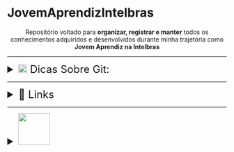 # JovemAprendizIntelbras

<div id='top' align='center'>
	<p>Repositório voltado para <b>organizar, registrar e manter</b> todos os conhecimentos adquiridos e desenvolvidos durante minha trajetória como <b>Jovem Aprendiz na Intelbras</b></p>
</div>

---

<div id='git'>
	<details>
		<summary style=
		'font-size:x-large'>
		<img src='https://git-scm.com/images/logos/downloads/Git-Icon-1788C.svg' width=20px> Dicas Sobre Git:</summary>
		<div>
			<h3>📥 Importando um repositório</h3>
			<hr>
			<ol>
				<i>
				<li><b>git clone</b><br><pre>cria um clone do projeto (repositório) em nossa máquina local</pre>
				<li><b>git add '{arquivos}'</b><br><pre>realiza a inclusão ou modificação dos arquivos no diretório local, preparando ele para ser entregue ao servidor remoto</pre>
				<li><b>git commit -m '{mensagem}'</b> <pre> confirma e salva as alterações para preparar para o envio</pre>
				<li><b>git push</b><br><pre>envia ao repositório remoto Git (sobe as alterações ao repositorio no GitHub)</pre>
				</i>
			</ol>
			<br>
			<h3>❗ Alguns comandos adicionais, mas importantes</h3>
			<hr>
			<p>
				<i>
				▪ <b>git add .</b><pre>seleciona todos os arquivos locais </pre>
				▪ <b>git push origin '{branch}'</b><pre>especifica a branch na qual receberá o push</pre>
				▪ <b>git remote add origin '{link repositorio}'</b><pre>é usado para adicionar um repositório remoto como uma referência em seu repositório local. Ele define a conexão entre o seu repositório local e o repositório remoto, permitindo que você envie e receba alterações entre os dois</pre>
				▪ <b>git branch</b><pre>realizar operações com branches (criar, listar, renomear ou excluir) link: https://blog.betrybe.com/git/git-branch/#1</pre>
				▪ <b>git checkout</b><pre>alterar a branch ou restaurar arquivos (da pra usar o 'git checkout -b {nome branch}' para criar e já entrar nessa nova branch (ramificação) criada). 
link: https://blog.betrybe.com/git/git-checkout/#1</pre>
				▪ <b>git status</b><pre>dá todas as informações necessárias sobre a branch atual</pre>
				▪ <b>git reset</b><pre>desfaz alterações (commits)</pre>
				▪ <b>git rm</b><pre>remove arquivos</pre>
				▪ <b>git mv</b><pre>move arquivos</pre>
				▪ <b>git pull</b>
				<pre>
- Busca e baixa o último conteudo salvo e atualizado do repositorio remoto
- É usado para trazer as atualizações mais recentes de um repositório remoto para o seu repositório local. 
- O git pull é usado quando você já tem um repositório local e deseja sincronizá-lo com o repositório remoto, obtendo as últimas alterações.</pre>
				</i>
			</p>
			<hr>
			<h4>📘 Exemplo:</h4>
			<pre>
- create a new repository on the command line
🔸 git init
🔸 git add README.md
🔸 git commit -m "first commit"
🔸 git branch -M main
🔸 git remote add origin https://github.com/LucasSGonza/testezin.git
🔸 git push -u origin main
<hr>
- push an existing repository from the command line
🔸 git remote add origin https://github.com/LucasSGonza/testezin.git
🔸 git branch -M main
🔸 git push -u origin main</pre>
		</div>
	</details>
</div>

---

<div id='links'>
	<details>
		<summary style='font-size:x-large'>🔗 Links</summary>
		<h4>🌎Links Gerais</h4>
		<pre>
➡ <a href='https://gitfichas.com/'>https://gitfichas.com/</a><br>
➡ <a href='https://comandosgit.github.io/'>https://comandosgit.github.io/</a><br>
➡ <a href='https://www.freecodecamp.org/portuguese/news/10-comandos-do-git-que-todo-desenvolvedor-deveria-conhecer/'>https://www.freecodecamp.org/portuguese/news/10-comandos-do-git-que-todo-desenvolvedor-deveria-conhecer/</a><br>
➡ <a href='https://medium.com/@rafaelpiresvb/programação-reativa-com-reactivex-no-swift-e-kotlin-71e8a78fe07f'>https://medium.com/@rafaelpiresvb/programação-reativa-com-reactivex-no-swift-e-kotlin-71e8a78fe07f</a><br>
➡ <a href='https://replit.com/@LucasSGonza'>https://replit.com/@LucasSGonza</a><br>
➡ <a href='https://updatedcode.wordpress.com/2016/06/13/3-swift-colecoes-e-tuplas/'>https://updatedcode.wordpress.com/2016/06/13/3-swift-colecoes-e-tuplas/</a><br>
➡ <a href='https://www.hackingwithswift.com/example-code/system/how-do-you-read-from-the-command-line'>https://www.hackingwithswift.com/example-code/system/how-do-you-read-from-the-command-line</a><br>
➡ <a href='https://www.youtube.com/playlist?list=PLJ0AcghBBWShgIH122uw7H9T9-NIaFpP-'>https://www.youtube.com/playlist?list=PLJ0AcghBBWShgIH122uw7H9T9-NIaFpP-</a><br>
➡ <a href='https://www.youtube.com/watch?v=EFYdfF9r6cM'>https://www.youtube.com/watch?v=EFYdfF9r6cM</a><br>
➡ <a href='https://www.codecademy.com/learn/learn-swift/modules/learn-swift-hello-world/cheatsheet'>https://www.codecademy.com/learn/learn-swift/modules/learn-swift-hello-world/cheatsheet</a><br>
➡ <a href='https://www.codingame.com/playgrounds/66493/swift---variaveis-tipos-tuplas-enumeracoes-e-operadores'>https://www.codingame.com/playgrounds/66493/swift---variaveis-tipos-tuplas-enumeracoes-e-operadores</a><br>
➡ <a href='https://macmagazine.com.br/sobre/quaddro-macmagazine/'>https://macmagazine.com.br/sobre/quaddro-macmagazine/</a><br>
➡ <a href='https://tiagoaguiar.co/xcode-shortcuts-teclas-de-atalho#:~:text=cmd%20%2B%20%5B%20%3A%3A%20unindent&text=Um%20bom%20desenvolvedor%20de%20software,atalho%20dentro%20do%20seu%20Xcode'>https://tiagoaguiar.co/xcode-shortcuts-teclas-de-atalho#:~:text=cmd%20%2B%20%5B%20%3A%3A%20unindent&text=Um%20bom%20desenvolvedor%20de%20software,atalho%20dentro%20do%20seu%20Xcode</a><br>
➡ <a href='https://www.tutorialspoint.com/swift-program-to-get-input-from-the-user#'>https://www.tutorialspoint.com/swift-program-to-get-input-from-the-user#</a><br>
➡ <a href='https://www.codecademy.com/learn/learn-swift/modules/learn-swift-hello-world/cheatsheet'>https://www.codecademy.com/learn/learn-swift/modules/learn-swift-hello-world/cheatsheet</a>
  		</pre>
		<h4>📱 Desenvolvimento Mobile<h4>
		<pre>
➡ <a href='https://www.alura.com.br/artigos/ios-swift-diferencas-construcao-layouts-storyboard-xib-view-code?gclid=CjwKCAjwp6CkBhB_EiwAlQVyxTN_Ww64Fd-mqoph6pqmOBo-G1BNj3CfPyQqXxegOwGjbAr8yUsJPBoCj5kQAvD_BwE'>https://www.alura.com.br/artigos/ios-swift-diferencas-construcao-layouts-storyboard-xib-view-code?gclid=CjwKCAjwp6CkBhB_EiwAlQVyxTN_Ww64Fd-mqoph6pqmOBo-G1BNj3CfPyQqXxegOwGjbAr8yUsJPBoCj5kQAvD_BwE</a><br>
➡ <a href='https://medium.com/good-morning-swift/ios-view-controller-life-cycle-2a0f02e74ff5'>https://medium.com/good-morning-swift/ios-view-controller-life-cycle-2a0f02e74ff5</a><br>
➡ <a href='https://caiocnoronha.medium.com/como-passar-entre-p%C3%A1ginas-no-xcode-f7613820d912'>https://caiocnoronha.medium.com/como-passar-entre-p%C3%A1ginas-no-xcode-f7613820d912</a><br>
➡ <a href='https://www.youtube.com/watch?v=XzyF36Wun3U'>https://www.youtube.com/watch?v=XzyF36Wun3U</a><br>
➡ <a href='https://www.youtube.com/watch?v=DxCydBmOqXU'>https://www.youtube.com/watch?v=DxCydBmOqXU</a><br>
➡ <a href='https://www.youtube.com/watch?v=09TeUXjzpKs'>https://www.youtube.com/watch?v=09TeUXjzpKs</a><br></pre>
	</details>
</div>

---

<div id='swift'>
	<details>
		<summary style='font-size:x-large'>
		<img src='https://img.shields.io/badge/Swift-FA7343?style=flat&logo=swift&logoColor=white' width='73px'></summary><br>
		<div id="caracteristicaslinguagem">
			<details>
			<summary style='font-size:medium'>📚 Características da Linguagem</summary>
			<pre>
🔸 Tipagem --> tipo da variável é definido baseado no 1º valor que ela receber. Uma vez definido o tipo, este não poderá ser modificado<br>
🔸 ' ; ' é opcional<br>
🔸 "Xcode" --> IDE oficial desenvolvida pela apple para desenvolvimento de SWIFT<br>
🔸 Uso do ' _ '<pre>
usar ‘ _ ‘ (underline) significa que o valor não é necessário ser citado. Exemplo: <br>
* for _ in 0…2 { print(‘Ola Mundo’) } —> irá simplesmente realizar o código do loop 3x
* func calcMedia (_ nota1: Double, _ nota2: Double ) { //codigo } <br>
--> nesse caso, por padrao as funções em swift utilizam de ‘label’ (tag identificador) para cada parâmetro, ou seja, utlizando o ‘ _ ‘,vc 
retira a necessidade de, quando for chamar a função, 
ter que colocar as labels, no caso os nomes utilizados, no exemplo citado sendo nota1, nota2
</pre>
🔸 Programando com 'Opcionais': deve-se tomar cuidado ❗<pre>
‘ ?? ‘ —> utiliza-se quando a variável é do tipo opcional, dessa forma, após as ??, coloca-se um valor padrão para a mesma.<br>
This operator is generally used to provide a default value when an expression or variable produces an optional result. for ex:<br>
<i>let i: Int? = 5
let j: Int? = nil
let value1 = i ?? 9 //value1 will be 5 non-optional
let value2 = j ?? 9 //value2 will be 9 non-optional</i><br>
You can chain multiple of these operators as such:
<i>let value3 = j ?? i ?? 9 //value3 will be 5 non-optional</i></pre>
🔸 Concatenação<pre>
print (“Média: “, media) --> usar + da erro. O “+” iria concatenar apenas se tudo fosse String.<br>
Dica: utilizamos “\(valor)” para inserirmos o valor de uma variável ou constante dentro de uma string (Interpolação).
</pre></pre>
			</details>
			<hr>
			<details id='adentrandologica'>
				<summary style='font-size:medium'>♟ Adentrando na Lógica</summary>
				<h4>🎲 Tipos de dados</h4>
				<pre>
🔸 Int		🔸 Double			🔸 Float
🔸 String	🔸 Character (char)		🔸 Bool (boolean)
🔹 Array	🔹 Dictionary			🔹 Set
🔹 Enum		🔹 Tuple			❔ Optional
💥 Class	💥 Struct			💥 Protocol
💫 Any
...</pre>
				<h4>💾 Tipos de declaração geral</h4>
				<pre>
* let num; —> num = 1
* let num = 1;
* let num: Int = 1; </pre>
				<h4>💱 Conversão de dados <i>(type casting)</i></h4>
				<pre>
Como foi citado anteriormente nas <a href=#caracteristicaslinguagem>'Características da linguagem'</a>, uma vez declarado o tipo da variável, não é mais possível trocar seu tipo. 
Contudo, ainda pode ser feita uma 'adaptação':<br>
Sintaxe 1: tipoDado(variável);
Ex:
Let x = 10;
Let name = String(x)
print(name) —> “10”</pre>
🔸 Existe ainda alguns operadores muito utilizados quando o assunto é tipagem:
<pre>🔹 2 operadores => IS , AS (relativamente intuitivos)<br>
🍺 IS --> funciona como um if, no caso como se fosse uma afirmação, que retornará um booleano. Ex:<pre>
nota is Double //true
nome is Int //false</pre>
🍷 AS --> funciona como uma atribuição (como em SQL), no caso indicando um tipo para a variável/objeto caso este não esteja explícito. É utilizado juntamente dos operadores '!' e '?', 
assim como nas opcionais. Ex:<pre>
//forçar o desempacotamento (usado quando se tem certeza do tipo da variável)
nome as! String<br>
//tentará mudar o tipo para String, mas retornará nil caso não consiga
email as? String</pre>
</pre>
				<h4>🎮 Operadores Lógicos</h4>
				<pre>No geral, igual as outras linguagens (<,>,//, ==, !=, !, +=, -=, …, &&, ||)
link:
<a href='https://docs.swift.org/swift-book/documentation/the-swift-programming-language/basicoperators/'>https://docs.swift.org/swift-book/documentation/the-swift-programming-language/basicoperators/</a>
</pre>
				<h4>❓ Operadores Condicionais</h4>
				<pre>
If, if/else, else if, switch --> igual as outras linguagens
Operador ternário: sintaxe --> expressão ? valor-seTrue : valor-seFalse;
				</pre>
				<h4>🗣 Comentários</h4>
				<pre>Igual Java --> // ou /* */</pre>
				<h4>😀 Tuplas</h4>
				<pre>
🔸 Sintaxe padrão => let numbers = (1,2,3)
🔸 Funciona semelhante como uma matriz em Java (uma ‘variável’ ou um espaço de memória que agrupa vários valores, podendo ser de tipos distintos ou não)
🔸 Sintaxe de criação com a mesma lógica das variáveis (pode definir o tipo explicitamente ou não)
🔸 Caso for definir o tipo, precisa ser para cada item da tupla (oq talvez não seja tão produtivo), visto que cada item é “único” (a tupla serve simplesmente para armazenar)
🔸 Pode ser inicializado vazia
🔸 Por padrão, cada item da tupla pode ser acessado pelo seu índice, mas é possível atribuir ‘nomes’ para cada item (somente se o tipo não estiver declarado)=> let coords = (lat: 22.1, lng: 27.6)
				</pre>
				<h4>🤠 Array</h4>
				<pre>
🔸 Sintaxe padrão => let numbers = [1,2,3]
🔸 Possuí a sintaxe de criação de uma matriz em Java (utilizando colchetes) e compartilha da característica de conter apenas valores de um MESMO TIPO. Nesse sentido, 
caso queira definir o tipo de dado da Array durante a criação dela, basta definir somente uma vez, diferentemente da Tupla, que caso for definir o tipo, precisa ser para cada valor contido nela.
🔸 Pode ser inicializado vazia
🔸 Alguns métodos usuais (alguns funcionam para tuplas tbm):
➡ append() -> adiciona na Array
➡ removeAll() -> auto-explicativo
➡ isEmpty -> auto-explicative
➡ count -> verifica tamanho da lista (igual o lenght ou size)
➡ contais() -> verifica na Array se existe o elemento indicado no parâmetro
➡ first -> access o primeiro elemento da Array
➡ insert(‘item’, at: ‘índice’) -> insere um elemento no índice indicado
➡ remove(at: ‘indice’) -> remove o item da Array no índice indicado
➡ removeLast() -> auto-explicativo mas remove o ultimo item da Array
➡ swapAt(0,1) -> meio auto-explicativo mas ele troca os elementos de posição (vc indica quais serão trocados)
				</pre>
				<h4>📒 Dictionary</h4>
				<label>Link:
				<a href='https://www.codecademy.com/learn/learn-swift/modules/learn-swift-dictionaries/cheatsheet'>https://www.codecademy.com/learn/learn-swift/modules/learn-swift-dictionaries/cheatsheet</a>
				<pre>
🔸 Funciona muito semelhante a uma Array, mas utiliza do conceito de chave-valor (key-value), semelhante a um JSON
🔸 É necessário definir na criação o tipo da chave e do valor
🔸 Possuí métodos da mesma forma que Array, possuindo alguns métodos até idênticos, mas no geral os métodos realmente “são os mesmos” que na Array, mas atualizados para a sintaxe do dictionary.
🔸 Os retornos dos valores sempre são como Opcionais
🔸 Usos gerais:<pre>
◽ Sintaxe de criação:
var products: [tipoChave : tipoValor] = [ : ] —> iniciando vazia<br>
◽ CRUD valores (sempre atento ao tipo da chave e do valor):<br>
🟣CREATE ja na criação do dicionario  —>
var products: [Int : String] = [1 : “Fone de ouvido”]<br>
🟣CREATE/UPDATE normal —>
products[1] = “Fone de ouvido”<br>
🟣MÉTODO CREATE/UPDATE —> 
dictionary.updateValue(valor, forKey: chave) —> add or update a key-value<br>
🔵DELETE meio estranho —> 
products[0] = nil —> nil significa a ausência de valor<br>
🔵 MÉTODO DELETE mais legal —> 
removeValue(forKey: 0) = a partir da chave informada, remove o item<br>
🟡 READ de chave —>
for key in products.key { print(key) }<br>
🟡 READ de valor —>
for val in products.values { print(val) }<br>
🟡 READ key-value —>
for (key, value) in products { print (“chave: \(key), valor: \(valor)” }</pre>
</pre>
			<h4>🙂 Sets</h4>
			<pre>
🔸 Semelhante a um Array, mas não permite itens repetidos
🔸 Igualmente a Array, permite apenas 1 tipo (coleção de dados únicos de mesmo tipo)
🔸 Sintaxe padrao —> var newSet: Set<tipo> = [ ]
🔸 Sua utilização me parece mais específica do que em relação aos demais tipos de dados, além de talvez necessitar de um maior contexto para utilizá-la. Ex:
<pre>
//simulando a Mega-sena<br>
var numbers = 6
var result: Set<Int> = [ ]<br>
while (numbers > 0) {
	//método que gera numeros aleatorios a partir do range definido
	let generated = Int.random (in: 1…60)<br>
	//só irá inserir no Set se o número gerado não for repetido
	let res = result.insert(generated)<br>
	if (res.inserted) {
		numbers--
	}
}</pre></pre>
			<h4>🧶 Laços de Repetição</h4>
			<pre>
🔹While:<pre>
➡ sintaxe padrão, igual em Java e JS (verifica a condição, dps executa o bloco de código)
➡ Repeat/while => igual o do/while (execute o bloco de código, dps verifica a condição)
➡ Sequências (ranges) => controlam o for<br>
ex:
let range = 0…5 // inclusive (incluí tudo)
let r = 0..<5 // exclusive (não incluí o limite)</pre>
🔹 for-in:
<pre>
➡ Sintaxe 1:
◽ for i in x...y { }
◽ i --> variável padrão, é imutável (let)
◽ O for em swift utiliza bem da questão dos parâmetros genéricos, ent a variável 'i'é somente uma opção para tal.<br>
◽ é possível utilizar da cláusula ‘where’ para colocar uma condição no loop. ex:
<pre>
	for i in 1...10 where i % 2 == 0 { print(i) }
</pre>
◽ No geral, o loop for é mais fácil de interpretar traduzindo-o. ex:
<pre>
	let sequencia = 1…5
	for num in sequencia {
		print(num) //exibira todos os itens de ‘sequencia’	
	}
</pre>
-----
➡ Sintaxe 2 (mais padrão):
<pre>
	for item in items {	// Do this	}
</pre>
◽ Nessa sintaxe, deixa mais claro a possibilidade de utilizar do for para iterar uma Array, da mesma forma que um forEach(). A vantagem do for, seria da possibilidade de 
iterar por uma Array de Array’s, ou seja, cada item da Array a ser iterada é uma outra Array
</pre>
Links:
<a href='https://www.programiz.com/swift-programming/for-in-loop'>https://www.programiz.com/swift-programming/for-in-loop</a>
<a href='https://www.appypie.com/loops-swift-how-to'>https://www.appypie.com/loops-swift-how-to</a>
<a href='https://www.hackingwithswift.com/sixty/4/1/for-loops'>https://www.hackingwithswift.com/sixty/4/1/for-loops</a>
</pre>
				<h4>⏸ 'Break' e 'Continue' ▶</h4>
				<pre>
🔸 Break —> utilizado para literalmente quebrar/parar algo, geralmente uma iteração em um loop ou no caso de utilizar de switch/case, por exemplo. Quando utilizado em loops, 
muito comum ser utilizado dentro de if’s (verificações), para não ser necessário validar tudo de algo (array por ex) quando já satisfez oq era procurado<br>
🔹 Continue —> pula uma iteração e passa para a próxima instrução ou bloco de código.
</pre>
				<h4>👔 Functions</h4>
				<pre>
🔸 Muito semelhante às sintaxe dos métodos em Java e das functions em JavaScript, só muda o prefixo: func nomeFuncao () { }<br>
🔸 Da mesma forma que em Java, os parâmetros precisam de nome + tipo<br>
🔸 Se for utilizar do ‘return’ é necessário definir o tipo do retorno, mesma lógica que em Java, mas o tipo do retorno é definido após os parâmetros, da seguinte forma:
<pre>
func calcMedia (nota1: Double, nota2: Double) -> Double { }
</pre>
🔸 Por padrão, caso for omitido, o return é vazio<br>
🔸 Nos parâmetros, os nomes das ‘variaveis de parâmetro’ funcionam como labels, ou seja, caso não for utilizado um ‘ _ ‘ antes do nome da variavel, na hora de chamar o 
método e passar os argumentos, seria necessário citar os labels. EX:
<pre>
calcMedia(nota1: 7, nota2: 10)
</pre>
</pre>
				<h4>📜 Closure</h4>
				<a href='https://www.programiz.com/swift-programming/closures'>https://www.programiz.com/swift-programming/closures</a>
				<pre>
🔸 Funciona quase como uma Arroy function em JavaScript, no sentido de que a Closure é uma função resumida. EX:
<pre>
📜 closure:
{ (a: Int, b: Int) -> Int in
   a + b								
}								
</pre>
<pre>
👔 function
func somar (a: Int, b: Int) -> Int {
  	return a + b
}
</pre>
🔸 Características:
- pode ou não receber parâmetros
- não é necessário uma palavra chave para declarar uma closure (como existe nas functions)
- a declaração consiste nas { }
- Sintaxe padrao: { (parametro) -> tipoRetorno in //codigo } 
- o ‘in’ funciona como uma “—>” em JS
- o ’—>’ serve para separar os parâmetros do tipo de retorno 
- Pode ser passada como parâmetro de outras funções (callback function), como em um map por exemplo</pre>
				<h4>❓ Opcionais</h4><pre>
🔸 Uma condição dada aos tipos de varíaveis na qual permite a ausência de valor (nil)
🔸 Resumidademente, permite valores nulos (tipo nulo [nil]) a variáveis , com tipos declarados (String, Int, Double, ...), visto que normalmente isso 
não seria permitido (ex: atribuir nil a uma variável que espera um valor Int)<br>
🔸 sintaxe -->  <i><b>var variavel: tipoVariavel? , ex: let nota: Int?</b></i><br>
🔸 Como esse tipo de variável permite valores nulos, é necessário fazer algo para que, caso tente acessar um valor nulo, o programa nao dê problema. Para isso, existem 2 respostas padrão:
<pre>
🔹 Definir um valor padrão, caso ainda esteja como nil.Ex:
<pre>var numbers = total ?? 60</pre>Funciona como um if: caso tenha valor, seguirá utilizando o valor normalmente. Caso ainda esteja nil, utiliza o valor padrão<br>
🔹 Forçar um unwrapp na variável
<pre>
▪ usado quando temos certeza de que a variável, mesmo que opcional, terá um valor informado (e não será nil) durante a compilação
▪ utiliza ! ao fim da variável
</pre></pre>
🔸 <b>CUIDADO</b> => caso seja passado um nil e seja usado '!' para forçar, o programa dará fatal error. Para não acontecer este problema, existem maneiras de verificar 
se realmente é possível forçar um desembrulo da variável:<br>
<b>🌝 if let</b> 
🔹 faz uma verificação if para ver se a variável possuí valor.
🔹 sintaxe --> <pre>
if let product = dict[id] { return product } else { return "nenhum produto encontrado" }</pre>
<b>🌚 guard let</b> 
🔹 muito semelhante ao 'if let' mas realiza as operações em ordem trocada: primeiro verifica o erro, para ent seguir com o sucesso (true)<br>
🔹 sintaxe --><pre> 
guard let product = dict[id] else { return "nenhum produto encontrado" } return product</pre>
🔹 QUANDO USAR --> semelhante ao NOT NULL em SQL, ou seja, geralmente utilizado após verificar se é necessário ou não existir um valor. In fact, esse é um dos motivos 
para existir esse tipo, visto que serve para tratar, por exemplo, valores nulos vindo de um BD, visto que no BD podem existir campos que permitem serem nulos, fazendo 
com que em nosso sistema realizassemos a mesma lógica, definindo algumas variáveis como <i>opcionais</i>.<br>
É possível definir mais condições ao utilizar o if let e guard let, utilizando ' , ' EX:<pre>
	if let user = loadUsername(), let password = decryptPassword() {
    	authenticate(user, password)
	}</pre></pre>
				<h4>📖 Enum</h4>
				<label>Link:
				<a href='https://www.youtube.com/watch?v=pgHzqTXwkLI&t=6s'>https://www.youtube.com/watch?v=pgHzqTXwkLI&t=6s</a>
				<pre>
🔸 Basicamente é uma lista de itens. Contudo, cada item é um 'case' (o mesmo utilizado em swift), logo, podem ser atribuídos códigos para cada case 
utilizando um switch (fora da estrutura do enum)<br>
🔸 O tipo do enum não precisa necessariamente ser especificado, além dele poder armazenar valores de qualquer tipo e os tipos destes valores poderem ser diferentes 
para cada membro do enum (logo, deve-se avaliar se vale a pena limitar o tipo do enum ou de seus case's)<br>
🔹 Life hack: se definir a enum para Int e nos cases não definirmos uma sequencia, os valores serão auto-incrementais. Ex:<pre>
enum Dia: Int { case Domingo = 1, Segunda, Terça, .... } Dia.Segunda.rawValue //2</pre>
🔸 <i>Raw Value</i> => 'método' para pegar o valor do case
🔸 Ao inves do rawValue, pode ser mais adequado utilizar um switch self
🔸 Motivos para utilizar;
◽ Reduzir linhas de códigos ao simplesmente pegar o case e seu rawValue
◽ Definir nomes para variáveis que serão utilizadas várias vezes (agilizando seus acessos), e que possuem valores padrões<br>
🔸 É do tipo 'Reference Type', assim como as 'Class'</pre>
				<h4>🏡Struct</h4>
				<pre>
🔸 Muito semelhante ao conceito de classes de Java e JS, mas é mais simples, visto que o Struct não permite herança, além de existir um 'class' em Swift, ent deve-se tomar 
cuidado para não misturar os conceitos<br>
🔸 Outra diferença para as classes, é que o Struct trabalha com o tipo VALOR. Nesse sentido, é possível criar apenas uma instância de objeto e dps criar novas variáveis e 
atribuir o VALOR sendo o primeiro objeto instanciado.<br>
🔸 Em resumo, os objetos do tipo Struct, não são necessariamente únicos, pois podem ser feitas CÓPIAS de um único objeto criado<br>
🔸 Logo, é do tipo 'Value Type', assim como Arrays, Dictionarys, Tuplas<br>
🔹 sintaxe<pre>let player1 = Player()</pre></pre>
				<h4>👑 Class</h4>
				<pre>
🔸 De forma geral, são os mesmos conceitos, técnicas e lógicas de classes das vistas em Java.<br>
🔸 Trabalham com REFERÊNCIA, ou seja, cada instância será um local da memória diferente, portanto deve-se atentar ao modo de como será instanciado um objeto 
(visto que pode ser feita REFERÊNCIA ao mesmo local de memória). De modo geral, o processo é o seguinte: <pre>
	1. instânciar um objeto (ex: let jogador1 = Jogador())
	2. caso eu queira instanciar um novo objeto da class Jogador, eu devo instanciar novamente um novo objeto, e não tentar fazer o seguinte:<br>
	let jogador2 = jogador1</pre>Nesse caso, tanto jogador1 quanto jogador2 estao fazendo REFERÊNCIA ao mesmo espaço de memória e, portanto, ao mesmo objeto. 
Logo, qualquer alteração das propriedades desse objeto serão observadas em ambas as variáveis<br>
🔹 sintaxe --> var pessoa : Pessoa = Pessoa()
				</pre>
				<h4>😲Semelhanças e Diferenças entre 'Class' e 'Struct'</h4>
				<label>Link:
				<a href='https://www.youtube.com/watch?v=tKSNjg9Cb_g&list=PLZPWdr0WUuJ93mjCDaxLM8ZOi_5BwG7iC&index=6'>https://www.youtube.com/watch?v=tKSNjg9Cb_g&list=PLZPWdr0WUuJ93mjCDaxLM8ZOi_5BwG7iC&index=6</a>
				<pre>
🔸 Tanto em Struct quanto em Class, deve-se atentar a alguns casos:<pre>
🔹 Caso nao definir um valor inicial para um atributo, deve ser criado um metodo inicializador (construtor)<br>
🔹 Nao pode criar um metodo construtor vazio -> visto que esse conceito acontece quando definimos valores iniciais aos atributos, permitindo que instanciemos um 
objeto sem ter que definir seus atributos logo de cara<br>
🔹 Se nao quiser criar um metodo construtor, deve-se definir um valor inicial para cada atributo (geralmente é tipo "", 0, ...)</pre>
🔸 Método Inicializador (mesmo conceito do método construtor de Java)<pre>
init (parameters) {
	statements	
}</pre></pre>
				<h4>🔐 Encapsulamento</h4>
				<pre>
🔸 Mesmo conceito de Java, ent serve pra definir os tipos de acesso às classes, propriedades e métodos<br>
Tipos:
🔸 <b>public</b> – Permite acesso a qualquer outro elemento.
🔸 <b>internal</b> – Permite acesso apenas dentro da própria classe e nas classes herdeiras.
🔸 <b>private</b> – Permite acesso apenas dentro da classe na qual foi declarada.<br>
OBS:
🔸 por padrão, o nível de encapsulamento é <i><b>'internal'</b></i>.
🔸 o encapsulamento do Swift funciona apenas se a classe e sua instância estiverem em arquivos separados.</pre>
				<h4>🧐'willSet' e 'didSet'</h4>
				<label>Link:
				<a href='https://www.codingem.com/didset-and-willset-in-swift/'>https://www.codingem.com/didset-and-willset-in-swift/</a>
				<pre>
🔸 Os observadores 'didSet' e 'willSet' provêm uma maneira de responder corretamente quando uma propriedade tem seu valor definido/alterado. 
🔸 O observador willSet é chamado antes de o valor ser atribuído a uma propriedade
🔸 O observador didSet é chamado depois de uma propriedade ter recebido um valor.
<pre>
🔹 willSet runs a piece of code right before a property changes.
🔹 didSet runs a piece of code right after the property has changed.<br>
var name: String = "Alice" {
    willSet { print("Name will from \(name) to \(newValue)") }
    didSet { print("Name changed from \(oldValue) to \(name)")}
}
name = "Jack"
-------------------------
Output:<br>
Name will from Alice to Jack
Name changed from Alice to Jack</pre><pre>Property observers also take parameters that refer to the old and the new values.<br>
By default, these parameters are called oldValue and newValue.
🔹 The willSet block always stores the incoming value as newValue.
🔹 The didSet block always stores the previous value as oldValue.<br>
To access these parameters, you do not need to declare them anywhere. They are automatically in your use.</pre></pre>
				<h4>🌳 Herança</h4>
				<pre>
🔸 Mesmo princípio das outras linguagens, portanto permite o compartilhamento (herança/herdar) os métodos e atributos entre classes<br>
🔸 sintaxe <pre>classeFilha : classePai</pre>
🔸 É como se vc estivesse atribuindo a uma classeFilha ser do tipo da classePai<br>
❗ <i>IMPORTANTE:</i> A subclasse pode ter suas próprias propriedades e métodos, e estes não podem ser acessados pela superclasse, já que o fluxo da herança 
é sempre da superclasse para a subclasse</pre>
				<h4>🧬Polimorsfismo</h4>
<pre>
🔸 Novamente, funciona a partir do mesmo princípio das outras linguagens, então é a propriedade que permite a subClasse (classeFilha) sobrescrever métodos 
e propriedades de uma superClasse (classePai)<br>
🔸 Tanto em Swift quanto em Java utiliza-se da mesma palavra reservada: <i><b>override</b></i><br>
🔸 Novamente igual em Java, em Swift existe a palavra reservada <i><b>final</b></i> para definir como "final"/irretocável um atributo ou método
				</pre>
				<h4>🔖Protocol</h4>
				<label>Link:
				<a href='https://www.programiz.com/swift-programming/protocols#:~:text=In%20Swift%2C%20a%20protocol%20defines,(or%20any%20other%20types)'>https://www.programiz.com/swift-programming/protocols#:~:text=In%20Swift%2C%20a%20protocol%20defines,(or%20any%20other%20types)</a>
				<pre>
🔸 Funciona como uma class abstract em Java, ou seja, sua função é ser um modelo para que outras classes utilizem de seus métodos e atributos, mudando apenas o conteúdo deles<br>
🔸 A diferença aqui é que o 'protocol' tem sintaxe semelhante a uma function, na qual dentro dele irão os atributos ou functions para serem usados em outros locais<br>
🔸 sintaxe e ex:<pre><b style='color:cyan'>protocol Greet {
// blueprint of a property
var name: String { get }<br>
// blueprint of a method 
func message()<br> 
}</b><br>
------------<br>
<b style='color:lightGreen'>// conform class to Greet protocol
class Employee: Greet {<br>
	// implementation of property
	var name = "Perry"<br>
	// implementation of method
	func message() {
	print("Good Morning!")
	}
}</b></pre></pre>
				<h4>⚙ Delegate</h4>
				<label>Links:<br>
				<li><a href='https://jamesrochabrun.medium.com/implementing-delegates-in-swift-step-by-stepd3211cbac3ef#:~:text=Delegates%20are%20a%20design%20pattern,B%20to%20perform%20an%20action.'>https://jamesrochabrun.medium.com/implementing-delegates-in-swift-step-by-stepd3211cbac3ef#:~:text=Delegates%20are%20a%20design%20pattern,B%20to%20perform%20an%20action.</a></li>
				<li><a href='https://medium.com/mackmobile/protocol-delegate-em-swift-5f521e19ca56'>https://medium.com/mackmobile/protocol-delegate-em-swift-5f521e19ca56</a></li><br>
				<pre>
🔸Delegates are a design pattern that allows one object to send messages to another object when a specific event happens.<br>
🔸Imagine an object A calls an object B to perform an action. Once the action is complete, object A should know that B has completed the task and take necessary action, this can be achieved with the help of delegates!</pre>
			</details>
		</div>
	</details>
</div>
